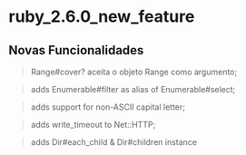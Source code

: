 # ruby_2.6.0_new_feature

## Novas Funcionalidades

> Range#cover? aceita o objeto Range como argumento;

> adds Enumerable#filter as alias of Enumerable#select;

> adds support for non-ASCII capital letter;

> adds write_timeout to Net::HTTP;

> adds Dir#each_child & Dir#children instance
